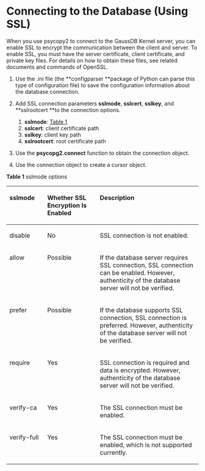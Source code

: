 # Connecting to the Database \(Using SSL\)<a name="EN-US_TOPIC_0000001127066489"></a>

When you use psycopy2 to connect to the GaussDB Kernel server, you can enable SSL to encrypt the communication between the client and server. To enable SSL, you must have the server certificate, client certificate, and private key files. For details on how to obtain these files, see related documents and commands of OpenSSL.

1.  Use the .ini file \(the  **configparser **package of Python can parse this type of configuration file\) to save the configuration information about the database connection.
2.  Add SSL connection parameters  **sslmode**,  **sslcert**,  **sslkey**, and  **sslrootcert **to the connection options.
    1.  **sslmode**:  [Table 1](#table167989176183)
    2.  **sslcert**: client certificate path
    3.  **sslkey**: client key path
    4.  **sslrootcert**: root certificate path

3.  Use the  **psycopg2.connect**  function to obtain the connection object.
4.  Use the connection object to create a cursor object.

**Table  1**  sslmode options

<a name="table167989176183"></a>
<table><thead align="left"><tr id="row137980170181"><th class="cellrowborder" valign="top" width="19.671967196719674%" id="mcps1.2.4.1.1"><p id="p1779912176188"><a name="p1779912176188"></a><a name="p1779912176188"></a>sslmode</p>
</th>
<th class="cellrowborder" valign="top" width="27.362736273627362%" id="mcps1.2.4.1.2"><p id="p16799101711180"><a name="p16799101711180"></a><a name="p16799101711180"></a>Whether SSL Encryption Is Enabled</p>
</th>
<th class="cellrowborder" valign="top" width="52.96529652965296%" id="mcps1.2.4.1.3"><p id="p187991817181812"><a name="p187991817181812"></a><a name="p187991817181812"></a>Description</p>
</th>
</tr>
</thead>
<tbody><tr id="row979913177185"><td class="cellrowborder" valign="top" width="19.671967196719674%" headers="mcps1.2.4.1.1 "><p id="p14799171716183"><a name="p14799171716183"></a><a name="p14799171716183"></a>disable</p>
</td>
<td class="cellrowborder" valign="top" width="27.362736273627362%" headers="mcps1.2.4.1.2 "><p id="p10799131751817"><a name="p10799131751817"></a><a name="p10799131751817"></a>No</p>
</td>
<td class="cellrowborder" valign="top" width="52.96529652965296%" headers="mcps1.2.4.1.3 "><p id="p107991817121810"><a name="p107991817121810"></a><a name="p107991817121810"></a>SSL connection is not enabled.</p>
</td>
</tr>
<tr id="row19799181719180"><td class="cellrowborder" valign="top" width="19.671967196719674%" headers="mcps1.2.4.1.1 "><p id="p8799131721817"><a name="p8799131721817"></a><a name="p8799131721817"></a>allow</p>
</td>
<td class="cellrowborder" valign="top" width="27.362736273627362%" headers="mcps1.2.4.1.2 "><p id="p1579961710189"><a name="p1579961710189"></a><a name="p1579961710189"></a>Possible</p>
</td>
<td class="cellrowborder" valign="top" width="52.96529652965296%" headers="mcps1.2.4.1.3 "><p id="p879961791818"><a name="p879961791818"></a><a name="p879961791818"></a>If the database server requires SSL connection, SSL connection can be enabled. However, authenticity of the database server will not be verified.</p>
</td>
</tr>
<tr id="row19799417101810"><td class="cellrowborder" valign="top" width="19.671967196719674%" headers="mcps1.2.4.1.1 "><p id="p1979961711181"><a name="p1979961711181"></a><a name="p1979961711181"></a>prefer</p>
</td>
<td class="cellrowborder" valign="top" width="27.362736273627362%" headers="mcps1.2.4.1.2 "><p id="p37991117111814"><a name="p37991117111814"></a><a name="p37991117111814"></a>Possible</p>
</td>
<td class="cellrowborder" valign="top" width="52.96529652965296%" headers="mcps1.2.4.1.3 "><p id="p16799101716188"><a name="p16799101716188"></a><a name="p16799101716188"></a>If the database supports SSL connection, SSL connection is preferred. However, authenticity of the database server will not be verified.</p>
</td>
</tr>
<tr id="row679916170181"><td class="cellrowborder" valign="top" width="19.671967196719674%" headers="mcps1.2.4.1.1 "><p id="p6799917171819"><a name="p6799917171819"></a><a name="p6799917171819"></a>require</p>
</td>
<td class="cellrowborder" valign="top" width="27.362736273627362%" headers="mcps1.2.4.1.2 "><p id="p5799101761818"><a name="p5799101761818"></a><a name="p5799101761818"></a>Yes</p>
</td>
<td class="cellrowborder" valign="top" width="52.96529652965296%" headers="mcps1.2.4.1.3 "><p id="p19799161751816"><a name="p19799161751816"></a><a name="p19799161751816"></a>SSL connection is required and data is encrypted. However, authenticity of the database server will not be verified.</p>
</td>
</tr>
<tr id="row197990172186"><td class="cellrowborder" valign="top" width="19.671967196719674%" headers="mcps1.2.4.1.1 "><p id="p379919177185"><a name="p379919177185"></a><a name="p379919177185"></a>verify-ca</p>
</td>
<td class="cellrowborder" valign="top" width="27.362736273627362%" headers="mcps1.2.4.1.2 "><p id="p7799201712189"><a name="p7799201712189"></a><a name="p7799201712189"></a>Yes</p>
</td>
<td class="cellrowborder" valign="top" width="52.96529652965296%" headers="mcps1.2.4.1.3 "><p id="p1679911711183"><a name="p1679911711183"></a><a name="p1679911711183"></a>The SSL connection must be enabled.</p>
</td>
</tr>
<tr id="row157991617111810"><td class="cellrowborder" valign="top" width="19.671967196719674%" headers="mcps1.2.4.1.1 "><p id="p107991717161817"><a name="p107991717161817"></a><a name="p107991717161817"></a>verify-full</p>
</td>
<td class="cellrowborder" valign="top" width="27.362736273627362%" headers="mcps1.2.4.1.2 "><p id="p679981717180"><a name="p679981717180"></a><a name="p679981717180"></a>Yes</p>
</td>
<td class="cellrowborder" valign="top" width="52.96529652965296%" headers="mcps1.2.4.1.3 "><p id="p17799317131814"><a name="p17799317131814"></a><a name="p17799317131814"></a>The SSL connection must be enabled, which is not supported currently.</p>
</td>
</tr>
</tbody>
</table>


